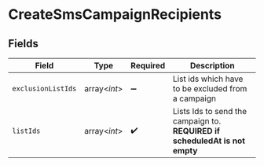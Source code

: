 # CreateSmsCampaignRecipients


## Fields

| Field                                                                        | Type                                                                         | Required                                                                     | Description                                                                  |
| ---------------------------------------------------------------------------- | ---------------------------------------------------------------------------- | ---------------------------------------------------------------------------- | ---------------------------------------------------------------------------- |
| `exclusionListIds`                                                           | array<*int*>                                                                 | :heavy_minus_sign:                                                           | List ids which have to be excluded from a campaign                           |
| `listIds`                                                                    | array<*int*>                                                                 | :heavy_check_mark:                                                           | Lists Ids to send the campaign to. **REQUIRED if scheduledAt is not empty**<br/> |